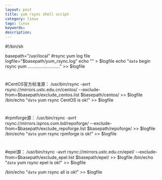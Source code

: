 ```yaml
---
layout: post
title: yum rsync shell script
category: linux
tags: linux
keywords: 
description: 
---
```

#!/bin/sh

basepath="/usr/local"
#rsync yum log file
logfile="$basepath/yum_rsync.log"
echo "" > $logfile
echo "`date` begin rsync yum .........................." >> $logfile

#
#CentOS官方标准源：
/usr/bin/rsync -avrt rsync://mirrors.ustc.edu.cn/centos/ --exclude-from=$basepath/exclude_centos.list $basepath/centos/  >> $logfile
/bin/echo "`date` yum rsync CentOS is ok!" >> $logfile
#
#rpmforge源：
/usr/bin/rsync -avrt rsync://mirrors.ispros.com.bd/repoforge/ --exclude-from=$basepath/exclude_repoforge.list $basepath/repoforge/  >> $logfile
/bin/echo "`date` yum rsync rpmforge is ok!" >> $logfile
#
#epel源：
/usr/bin/rsync -avrt rsync://mirrors.ustc.edu.cn/epel/ --exclude-from=$basepath/exclude_epel.list $basepath/epel/  >> $logfile
/bin/echo "`date` yum rsync epel is ok!" >> $logfile

/bin/echo "`date` yum rsync all is ok!" >> $logfile

